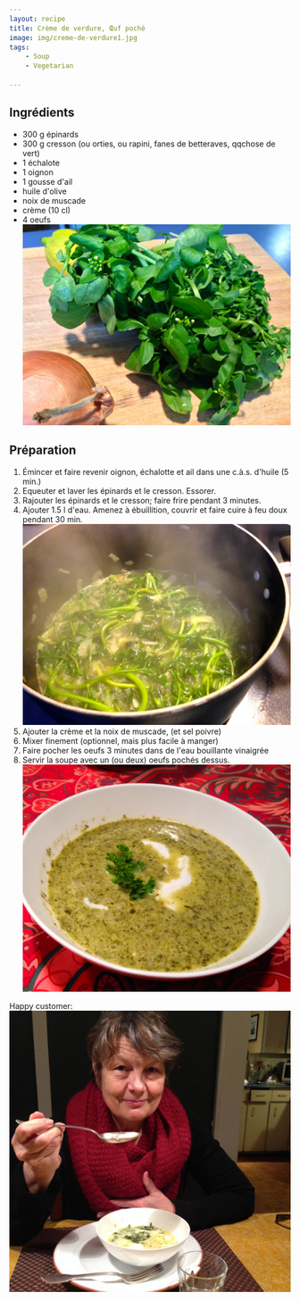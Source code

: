 ```yaml
---
layout: recipe
title: Crème de verdure, Œuf poché   
image: img/creme-de-verdure1.jpg  
tags:
    - Soup
    - Vegetarian
    
---
```

## Ingrédients
* 300 g épinards
* 300 g cresson (ou orties, ou rapini, fanes de betteraves, qqchose de vert)
* 1 échalote
* 1 oignon
* 1 gousse d'ail
* huile d'olive
* noix de muscade
* crème (10 cl)
* 4 oeufs   
![image](img/creme-de-verdure3.jpg)
## Préparation
1. Émincer et faire revenir oignon, échalotte et ail dans une c.à.s. d'huile (5 min.)
2. Equeuter et laver les épinards et le cresson. Essorer.  
3. Rajouter les épinards et le cresson; faire frire pendant 3 minutes.
4. Ajouter 1.5 l d'eau. Amenez à ébuillition, couvrir et faire cuire à feu doux pendant 30 min.   
![image](img/creme-de-verdure5.jpg)   
5. Ajouter la crème et la noix de muscade, (et sel poivre)
5. Mixer finement (optionnel, mais plus facile à manger)
6. Faire pocher les oeufs 3 minutes dans de l'eau bouillante vinaigrée
7. Servir la soupe avec un (ou deux) oeufs pochés dessus.   
![image](img/creme-de-verdure4.jpg)

Happy customer:   
![image](img/creme-de-verdure2.jpg)